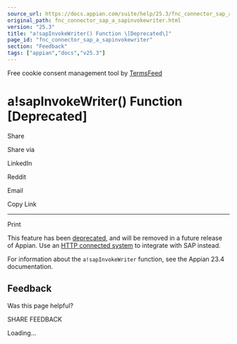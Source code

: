 ```yaml
---
source_url: https://docs.appian.com/suite/help/25.3/fnc_connector_sap_a_sapinvokewriter.html
original_path: fnc_connector_sap_a_sapinvokewriter.html
version: "25.3"
title: "a!sapInvokeWriter() Function \[Deprecated\]"
page_id: "fnc_connector_sap_a_sapinvokewriter"
section: "Feedback"
tags: ["appian","docs","v25.3"]
---
```



Free cookie consent management tool by [TermsFeed](https://www.termsfeed.com/)

# a!sapInvokeWriter() Function \[Deprecated\]

Share

Share via

LinkedIn

Reddit

Email

Copy Link

* * *

Print

This feature has been [deprecated](Deprecated_Features.html), and will be removed in a future release of Appian. Use an [HTTP connected system](http-connected-system.html) to integrate with SAP instead.

For information about the `a!sapInvokeWriter` function, see the Appian 23.4 documentation.

## Feedback

Was this page helpful?

SHARE FEEDBACK

Loading...